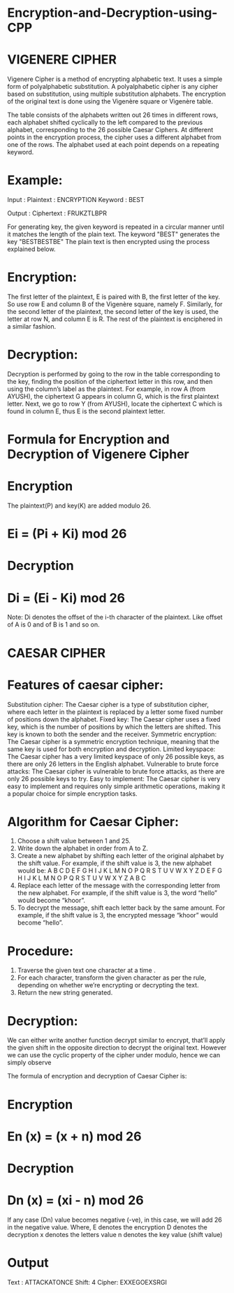 # Encryption-and-Decryption-using-CPP

# VIGENERE CIPHER
Vigenere Cipher is a method of encrypting alphabetic text. It uses a simple form of polyalphabetic substitution. A polyalphabetic cipher is any cipher based on substitution, using multiple substitution alphabets. The encryption of the original text is done using the Vigenère square or Vigenère table.

The table consists of the alphabets written out 26 times in different rows, each alphabet shifted cyclically to the left compared to the previous alphabet, corresponding to the 26 possible Caesar Ciphers.
At different points in the encryption process, the cipher uses a different alphabet from one of the rows.
The alphabet used at each point depends on a repeating keyword.


# Example: 
Input :
Plaintext : ENCRYPTION
Keyword : BEST

Output : 
Ciphertext : FRUKZTLBPR

For generating key, the given keyword is repeated in a circular manner until it matches the length of the plain text.
The keyword "BEST" generates the key "BESTBESTBE"
The plain text is then encrypted using the process explained below.

# Encryption:
The first letter of the plaintext, E is paired with B, the first letter of the key. So use row E and column B of the Vigenère square, namely F. Similarly, for the second letter of the plaintext, the second letter of the key is used, the letter at row N, and column E is R. The rest of the plaintext is enciphered in a similar fashion. 

# Decryption:
Decryption is performed by going to the row in the table corresponding to the key, finding the position of the ciphertext letter in this row, and then using the column’s label as the plaintext. For example, in row A (from AYUSH), the ciphertext G appears in column G, which is the first plaintext letter. Next, we go to row Y (from AYUSH), locate the ciphertext C which is found in column E, thus E is the second plaintext letter. 

# Formula for Encryption and Decryption of Vigenere Cipher  

# Encryption
The plaintext(P) and key(K) are added modulo 26.
# Ei = (Pi + Ki) mod 26

# Decryption
# Di = (Ei - Ki) mod 26

Note: Di denotes the offset of the i-th character of the plaintext. Like offset of A is 0 and of B is 1 and so on.




# CAESAR CIPHER

# Features of caesar cipher:

Substitution cipher: The Caesar cipher is a type of substitution cipher, where each letter in the plaintext is replaced by a letter some fixed number of positions down the alphabet.
Fixed key: The Caesar cipher uses a fixed key, which is the number of positions by which the letters are shifted. This key is known to both the sender and the receiver.
Symmetric encryption: The Caesar cipher is a symmetric encryption technique, meaning that the same key is used for both encryption and decryption.
Limited keyspace: The Caesar cipher has a very limited keyspace of only 26 possible keys, as there are only 26 letters in the English alphabet.
Vulnerable to brute force attacks: The Caesar cipher is vulnerable to brute force attacks, as there are only 26 possible keys to try.
Easy to implement: The Caesar cipher is very easy to implement and requires only simple arithmetic operations, making it a popular choice for simple encryption tasks.


# Algorithm for Caesar Cipher: 

1. Choose a shift value between 1 and 25.
2. Write down the alphabet in order from A to Z.
3. Create a new alphabet by shifting each letter of the original alphabet by the shift value. For example, if the shift value is 3, the new alphabet would be:
  A B C D E F G H I J K L M N O P Q R S T U V W X Y Z
  D E F G H I J K L M N O P Q R S T U V W X Y Z A B C
4. Replace each letter of the message with the corresponding letter from the new alphabet. For example, if the shift value is 3, the word “hello” would become “khoor”.
5. To decrypt the message, shift each letter back by the same amount. For example, if the shift value is 3, the encrypted message “khoor” would become “hello”.

# Procedure: 

1. Traverse the given text one character at a time .
2. For each character, transform the given character as per the rule, depending on whether we’re encrypting or decrypting the text.
3. Return the new string generated.

# Decryption:
We can either write another function decrypt similar to encrypt, that’ll apply the given shift in the opposite direction to decrypt the original text. However we can use the cyclic property of the cipher under modulo, hence we can simply observe 

The formula of encryption and decryption of Caesar Cipher is:
# Encryption
# En (x) = (x + n) mod 26

# Decryption 
# Dn (x) = (xi - n) mod 26

If any case (Dn) value becomes negative (-ve), in this case, we will add 26 in the negative value.
Where,
E denotes the encryption
D denotes the decryption
x denotes the letters value
n denotes the key value (shift value)

# Output
Text : ATTACKATONCE
Shift: 4
Cipher: EXXEGOEXSRGI


